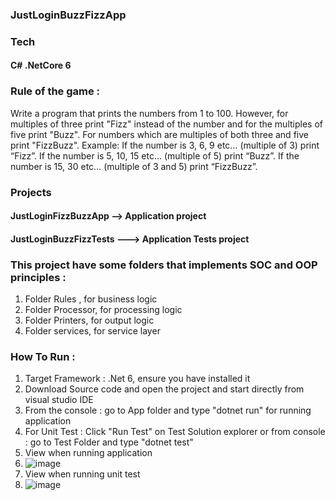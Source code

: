 ### JustLoginBuzzFizzApp
### Tech
#### C# .NetCore 6
### Rule of the game :
Write a program that prints the numbers from 1 to 100. However, for multiples of three print
"Fizz" instead of the number and for the multiples of five print "Buzz". For numbers which are
multiples of both three and five print "FizzBuzz".
Example:
If the number is 3, 6, 9 etc… (multiple of 3) print “Fizz”.
If the number is 5, 10, 15 etc… (multiple of 5) print “Buzz”.
If the number is 15, 30 etc… (multiple of 3 and 5) print “FizzBuzz”.

### Projects
#### JustLoginFizzBuzzApp --> Application project
#### JustLoginBuzzFizzTests ---> Application Tests project

### This project have some folders that implements SOC and OOP principles :
1. Folder Rules , for business logic
2. Folder Processor, for processing logic
3. Folder Printers, for output logic
4. Folder services, for service layer

### How To Run :
1. Target Framework : .Net 6, ensure you have installed it
2. Download Source code and open the project and start directly from visual studio IDE
3. From the console : go to App folder and type "dotnet run" for running application
4. For Unit Test : Click "Run Test" on Test Solution explorer or from console : go to Test Folder and type "dotnet test"
5. View when running application
6. ![image](https://github.com/user-attachments/assets/baacffda-c3b0-491d-a461-cb40a37988d5)
7. View when running unit test
8. ![image](https://github.com/user-attachments/assets/c3d4edfb-d121-4813-bb26-15b67f41d23e)
 

 
